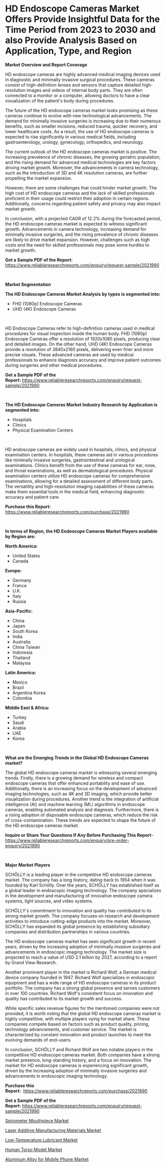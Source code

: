 <p><h1>HD Endoscope Cameras Market Offers Provide Insightful Data for the Time Period from 2023 to 2030 and also Provide Analysis Based on Application, Type, and Region</h1></p><p><strong>Market Overview and Report Coverage</strong></p>
<p><p>HD endoscope cameras are highly advanced medical imaging devices used in diagnostic and minimally invasive surgical procedures. These cameras consist of high-definition lenses and sensors that capture detailed high-resolution images and videos of internal body parts. They are often connected to a monitor or a computer, allowing doctors to have a clear visualization of the patient's body during procedures.</p><p>The future of the HD endoscope cameras market looks promising as these cameras continue to evolve with new technological advancements. The demand for minimally invasive surgeries is increasing due to their numerous benefits, such as smaller incisions, reduced trauma, quicker recovery, and lower healthcare costs. As a result, the use of HD endoscope cameras is expected to rise significantly in various medical fields, including gastroenterology, urology, gynecology, orthopedics, and neurology.</p><p>The current outlook of the HD endoscope cameras market is positive. The increasing prevalence of chronic diseases, the growing geriatric population, and the rising demand for advanced medical technologies are key factors driving market growth. Moreover, the advancements in camera technology, such as the introduction of 3D and 4K resolution cameras, are further propelling the market expansion.</p><p>However, there are some challenges that could hinder market growth. The high cost of HD endoscope cameras and the lack of skilled professionals proficient in their usage could restrict their adoption in certain regions. Additionally, concerns regarding patient safety and privacy may also impact market growth.</p><p>In conclusion, with a projected CAGR of 12.2% during the forecasted period, the HD endoscope cameras market is expected to witness significant growth. Advancements in camera technology, increasing demand for minimally invasive surgeries, and the rising prevalence of chronic diseases are likely to drive market expansion. However, challenges such as high costs and the need for skilled professionals may pose some hurdles to market growth.</p></p>
<p><strong>Get a Sample PDF of the Report:</strong> <a href="https://www.reliableresearchreports.com/enquiry/request-sample/2021990">https://www.reliableresearchreports.com/enquiry/request-sample/2021990</a></p>
<p>&nbsp;</p>
<p><strong>Market Segmentation</strong></p>
<p><strong>The HD Endoscope Cameras Market Analysis by types is segmented into:</strong></p>
<p><ul><li>FHD (1080p) Endoscope Cameras</li><li>UHD (4K) Endoscope Cameras</li></ul></p>
<p>&nbsp;</p>
<p><p>HD Endoscope Cameras refer to high-definition cameras used in medical procedures for visual inspection inside the human body. FHD (1080p) Endoscope Cameras offer a resolution of 1920x1080 pixels, producing clear and detailed images. On the other hand, UHD (4K) Endoscope Cameras provide a resolution of 3840x2160 pixels, delivering even finer and more precise visuals. These advanced cameras are used by medical professionals to enhance diagnosis accuracy and improve patient outcomes during surgeries and other medical procedures.</p></p>
<p><strong>Get a Sample PDF of the Report:</strong>&nbsp;<a href="https://www.reliableresearchreports.com/enquiry/request-sample/2021990">https://www.reliableresearchreports.com/enquiry/request-sample/2021990</a></p>
<p>&nbsp;</p>
<p><strong>The HD Endoscope Cameras Market Industry Research by Application is segmented into:</strong></p>
<p><ul><li>Hospitals</li><li>Clinics</li><li>Physical Examination Centers</li></ul></p>
<p>&nbsp;</p>
<p><p>HD endoscope cameras are widely used in hospitals, clinics, and physical examination centers. In hospitals, these cameras aid in various procedures like minimally invasive surgeries, gastrointestinal and urological examinations. Clinics benefit from the use of these cameras for ear, nose, and throat examinations, as well as dermatological procedures. Physical examination centers utilize HD endoscope cameras for comprehensive examinations, allowing for a detailed assessment of different body parts. The versatility and high-resolution imaging capabilities of these cameras make them essential tools in the medical field, enhancing diagnostic accuracy and patient care.</p></p>
<p><strong>Purchase this Report:</strong>&nbsp; <a href="https://www.reliableresearchreports.com/purchase/2021990">https://www.reliableresearchreports.com/purchase/2021990</a></p>
<p>&nbsp;</p>
<p><strong>In terms of Region, the HD Endoscope Cameras Market Players available by Region are:</strong></p>
<p>
    <p> <strong> North America: </strong>
        <ul>
            <li>United States</li>
            <li>Canada</li>
        </ul>
        </p> 
    <p> <strong> Europe: </strong>
        <ul>
            <li>Germany</li>
            <li>France</li>
            <li>U.K.</li>
            <li>Italy</li>
            <li>Russia</li>
        </ul>
        </p> 
    <p> <strong> Asia-Pacific: </strong>
        <ul>
            <li>China</li>
            <li>Japan</li>
            <li>South Korea</li>
            <li>India</li>
            <li>Australia</li>
            <li>China Taiwan</li>
            <li>Indonesia</li>
            <li>Thailand</li>
            <li>Malaysia</li>
        </ul>
        </p> 
    <p> <strong> Latin America: </strong>
        <ul>
            <li>Mexico</li>
            <li>Brazil</li>
            <li>Argentina Korea</li>
            <li>Colombia</li>
        </ul>
        </p> 
    <p> <strong> Middle East & Africa: </strong>
        <ul>
            <li>Turkey</li>
            <li>Saudi</li>
            <li>Arabia</li>
            <li>UAE</li>
            <li>Korea</li>
        </ul>
    </p>
    </p>
<p>&nbsp;</p>
<p><strong>What are the Emerging Trends in the Global HD Endoscope Cameras market?</strong></p>
<p><p>The global HD endoscope cameras market is witnessing several emerging trends. Firstly, there is a growing demand for wireless and compact endoscope cameras that offer enhanced portability and ease of use. Additionally, there is an increasing focus on the development of advanced imaging technologies, such as 4K and 3D imaging, which provide better visualization during procedures. Another trend is the integration of artificial intelligence (AI) and machine learning (ML) algorithms in endoscope cameras, enabling automated analysis and diagnosis. Furthermore, there is a rising adoption of disposable endoscope cameras, which reduce the risk of cross-contamination. These trends are expected to shape the future of the HD endoscope cameras market.</p></p>
<p><strong>Inquire or Share Your Questions If Any Before Purchasing This Report</strong>- <a href="https://www.reliableresearchreports.com/enquiry/pre-order-enquiry/2021990">https://www.reliableresearchreports.com/enquiry/pre-order-enquiry/2021990</a></p>
<p>&nbsp;</p>
<p><strong>Major Market Players</strong></p>
<p><p>SCHÖLLY is a leading player in the competitive HD endoscope cameras market. The company has a long history, dating back to 1954 when it was founded by Karl Schölly. Over the years, SCHÖLLY has established itself as a global leader in endoscopic imaging technology. The company specializes in the development and manufacturing of innovative endoscope camera systems, light sources, and video systems.</p><p>SCHÖLLY's commitment to innovation and quality has contributed to its strong market growth. The company focuses on research and development activities to introduce cutting-edge products into the market. Moreover, SCHÖLLY has expanded its global presence by establishing subsidiary companies and distribution partnerships in various countries.</p><p>The HD endoscope cameras market has seen significant growth in recent years, driven by the increasing adoption of minimally invasive surgeries and advancements in endoscopic imaging technology. The market size is projected to reach a value of USD 2.1 billion by 2027, according to a report by Grand View Research.</p><p>Another prominent player in the market is Richard Wolf, a German medical device company founded in 1947. Richard Wolf specializes in endoscopic equipment and has a wide range of HD endoscope cameras in its product portfolio. The company has a strong global presence and serves customers in over 100 countries. Richard Wolf's consistent focus on innovation and quality has contributed to its market growth and success.</p><p>While specific sales revenue figures for the mentioned companies were not provided, it is worth noting that the global HD endoscope cameras market is highly competitive, with multiple players vying for market share. These companies compete based on factors such as product quality, pricing, technology advancements, and customer service. The market is characterized by constant innovation and product launches to meet the evolving demands of end-users.</p><p>In conclusion, SCHÖLLY and Richard Wolf are two notable players in the competitive HD endoscope cameras market. Both companies have a strong market presence, long-standing history, and a focus on innovation. The market for HD endoscope cameras is experiencing significant growth, driven by the increasing adoption of minimally invasive surgeries and advancements in endoscopic imaging technology.</p></p>
<p><strong>Purchase this Report:</strong>&nbsp;&nbsp;<a href="https://www.reliableresearchreports.com/purchase/2021990">https://www.reliableresearchreports.com/purchase/2021990</a></p>
<p></p>
<p><strong>Get a Sample PDF of the Report:</strong>&nbsp;<a href="https://www.reliableresearchreports.com/enquiry/request-sample/2021990">https://www.reliableresearchreports.com/enquiry/request-sample/2021990</a></p>
<p><p><a href="https://github.com/BryceTownsendr/Market-Research-Report-List-1/blob/main/spirometer-mouthpiece-market.md">Spirometer Mouthpiece Market</a></p><p><a href="https://medium.com/@edwinsporer/laser-additive-manufacturing-materials-market-analysis-and-sze-forecasted-for-period-from-2023-to-20d7e77b720f">Laser Additive Manufacturing Materials Market</a></p><p><a href="https://medium.com/@isomjohnson/low-temperature-lubricant-market-size-market-outlook-and-market-forecast-2023-to-2030-a2d3eb5d7063">Low-Temperature Lubricant Market</a></p><p><a href="https://github.com/ChiragRp1/Market-Research-Report-List-1/blob/main/human-torso-model-market.md">Human Torso Model Market</a></p><p><a href="https://medium.com/@tommiefadel2023/aluminum-alloy-for-mobile-phone-market-analysis-and-sze-forecasted-for-period-from-2023-to-2030-d190223e9dd9">Aluminum Alloy for Mobile Phone Market</a></p></p>